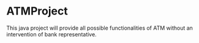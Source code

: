 # ATMProject
This java project will provide all possible functionalities of ATM without an intervention of bank representative.
